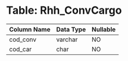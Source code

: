# Table: Rhh_ConvCargo

| Column Name | Data Type | Nullable |
|-------------|-----------|----------|
| cod_conv | varchar | NO |
| cod_car | char | NO |
